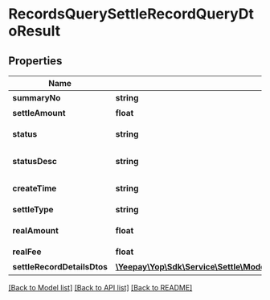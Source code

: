 # RecordsQuerySettleRecordQueryDtoResult

## Properties
Name | Type | Description | Notes
------------ | ------------- | ------------- | -------------
**summaryNo** | **string** | 结算订单号 | [optional] 
**settleAmount** | **float** | 应结金额 | [optional] 
**status** | **string** | 结算订单状态 | [optional] 
**statusDesc** | **string** | 结算订单状态描述 | [optional] 
**createTime** | **string** | 结算订单创建时间 | [optional] 
**settleType** | **string** | 结算产品 | [optional] 
**realAmount** | **float** | 结算到账金额 | [optional] 
**realFee** | **float** | 结算手续费 | [optional] 
**settleRecordDetailsDtos** | [**\Yeepay\Yop\Sdk\Service\Settle\Model\RecordsQuerySettleRecordDetailsDtoResult[]**](RecordsQuerySettleRecordDetailsDtoResult.md) | 出款明细 | [optional] 

[[Back to Model list]](../README.md#documentation-for-models) [[Back to API list]](../README.md#documentation-for-api-endpoints) [[Back to README]](../README.md)


